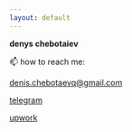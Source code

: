 ```yaml
---
layout: default
---
```


**denys chebotaiev**

📫 how to reach me:

[denis.chebotaevq@gmail.com](mailto:denis.chebotaevq@gmail.com)

[telegram](https://t.me/MrVeato)

[upwork](https://www.upwork.com/freelancers/mrveato)
